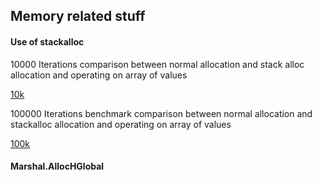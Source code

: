 ## Memory related stuff

#### Use of stackalloc

10000 Iterations comparison between normal allocation and stack alloc allocation and operating on array of values

[10k](https://raw.githubusercontent.com/MonteFloyd/DotNetOptimizations/master/images/stackAllocTest.png)


100000 Iterations benchmark comparison between normal allocation and stackalloc allocation and operating on array of values

[100k](https://raw.githubusercontent.com/MonteFloyd/DotNetOptimizations/master/images/stackalloc2.png)


#### Marshal.AllocHGlobal
